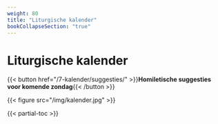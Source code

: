 ```yaml
---
weight: 80
title: "Liturgische kalender"
bookCollapseSection: "true"
---
```


# Liturgische kalender

{{< button href="/7-kalender/suggesties/" >}}**Homiletische suggesties voor komende zondag**{{< /button >}}

{{< figure src="/img/kalender.jpg" >}}

{{< partial-toc >}}

